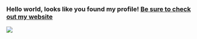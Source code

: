 ### Hello world, looks like you found my profile!  [Be sure to check out my website](https://chrisevans9629.github.io/)
![](https://github.com/chrisevans9629/chrisevans9629.github.io/blob/master/assets/Group%20271.png)
<!--
**chrisevans9629/chrisevans9629** is a ✨ _special_ ✨ repository because its `README.md` (this file) appears on your GitHub profile.

Here are some ideas to get you started:

- 🔭 I’m currently working on ...
- 🌱 I’m currently learning ...
- 👯 I’m looking to collaborate on ...
- 🤔 I’m looking for help with ...
- 💬 Ask me about ...
- 📫 How to reach me: ...
- 😄 Pronouns: ...
- ⚡ Fun fact: ...
-->
